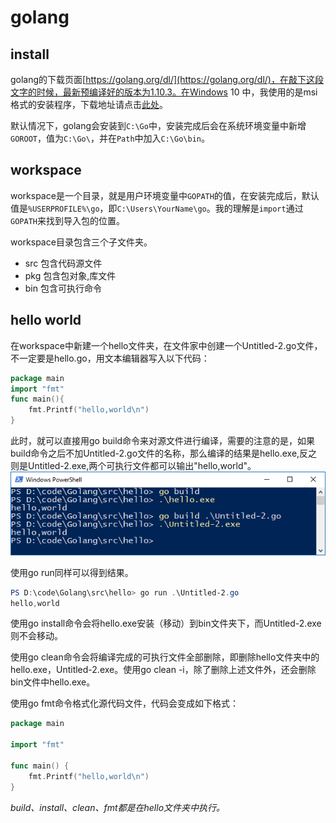 # golang

## install
golang的下载页面[https://golang.org/dl/](https://golang.org/dl/)，在敲下这段文字的时候，最新预编译好的版本为1.10.3。在Windows 10 中，我使用的是msi格式的安装程序，下载地址请点击[此处](https://dl.google.com/go/go1.10.3.windows-amd64.msi)。

默认情况下，golang会安装到`C:\Go`中，安装完成后会在系统环境变量中新增`GOROOT`，值为`C:\Go\`，并在`Path`中加入`C:\Go\bin`。

## workspace
workspace是一个目录，就是用户环境变量中`GOPATH`的值，在安装完成后，默认值是`%USERPROFILE%\go`，即`C:\Users\YourName\go`。我的理解是`import`通过`GOPATH`来找到导入包的位置。

workspace目录包含三个子文件夹。
- src 包含代码源文件
- pkg 包含包对象,库文件
- bin 包含可执行命令

## hello world
在workspace中新建一个hello文件夹，在文件家中创建一个Untitled-2.go文件，不一定要是hello.go，用文本编辑器写入以下代码：
```go
package main
import "fmt"
func main(){
    fmt.Printf("hello,world\n")
}
```
此时，就可以直接用go build命令来对源文件进行编译，需要的注意的是，如果build命令之后不加Untitled-2.go文件的名称，那么编译的结果是hello.exe,反之则是Untitled-2.exe,两个可执行文件都可以输出"hello,world"。
![](Image/install/build.PNG "build")

使用go run同样可以得到结果。
```powershell
PS D:\code\Golang\src\hello> go run .\Untitled-2.go
hello,world
```

使用go install命令会将hello.exe安装（移动）到bin文件夹下，而Untitled-2.exe则不会移动。

使用go clean命令会将编译完成的可执行文件全部删除，即删除hello文件夹中的hello.exe，Untitled-2.exe。使用go clean -i，除了删除上述文件外，还会删除bin文件中hello.exe。

使用go fmt命令格式化源代码文件，代码会变成如下格式：
```go
package main

import "fmt"

func main() {
	fmt.Printf("hello,world\n")
}
```
*build、install、clean、fmt都是在hello文件夹中执行。*

